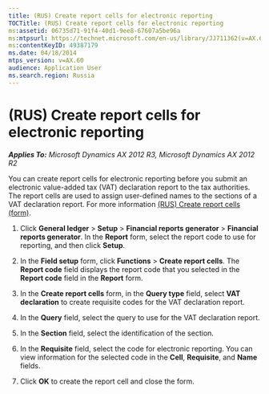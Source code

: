 ```yaml
---
title: (RUS) Create report cells for electronic reporting
TOCTitle: (RUS) Create report cells for electronic reporting
ms:assetid: 06735d71-91f4-40d1-9ee8-67607a5be96a
ms:mtpsurl: https://technet.microsoft.com/en-us/library/JJ711362(v=AX.60)
ms:contentKeyID: 49387179
ms.date: 04/18/2014
mtps_version: v=AX.60
audience: Application User
ms.search.region: Russia
---
```


# (RUS) Create report cells for electronic reporting 


_**Applies To:** Microsoft Dynamics AX 2012 R3, Microsoft Dynamics AX 2012 R2_

You can create report cells for electronic reporting before you submit an electronic value-added tax (VAT) declaration report to the tax authorities. The report cells are used to assign user-defined names to the sections of a VAT declaration report. For more information [(RUS) Create report cells (form)](https://technet.microsoft.com/en-us/library/jj678529\(v=ax.60\)).

1.  Click **General ledger** \> **Setup** \> **Financial reports generator** \> **Financial reports generator**. In the **Report** form, select the report code to use for reporting, and then click **Setup**.

2.  In the **Field setup** form, click **Functions** \> **Create report cells**. The **Report code** field displays the report code that you selected in the **Report code** field in the **Report** form.

3.  In the **Create report cells** form, in the **Query type** field, select **VAT declaration** to create requisite codes for the VAT declaration report.

4.  In the **Query** field, select the query to use for the VAT declaration report.

5.  In the **Section** field, select the identification of the section.

6.  In the **Requisite** field, select the code for electronic reporting. You can view information for the selected code in the **Cell**, **Requisite**, and **Name** fields.

7.  Click **OK** to create the report cell and close the form.

  


